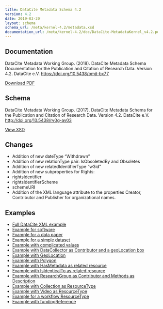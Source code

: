 ```yaml
---
title: DataCite Metadata Schema 4.2
version: 4.2
date: 2019-03-20
layout: schema
schema_url: /meta/kernel-4.2/metadata.xsd
documentation_url: /meta/kernel-4.2/doc/DataCite-MetadataKernel_v4.2.pdf
---
```


## Documentation
DataCite Metadata Working Group. (2018). DataCite Metadata Schema Documentation for the Publication and Citation of Research Data. Version 4.2. DataCite e.V. https://doi.org/10.5438/bmjt-bx77

<a href="doc/DataCite-MetadataKernel_v4.2.pdf" class="btn">Download PDF</a>

## Schema
DataCite Metadata Working Group. (2017). DataCite Metadata Schema for the Publication and Citation of Research Data. Version 4.2. DataCite e.V. http://doi.org/10.5438/rv0g-av03

<a href="metadata.xsd" class="btn">View XSD</a>

## Changes

*	Addition of new dateType “Withdrawn”
*	Addition of new relationType pair: IsObsoletedBy and Obsoletes
*	Addition of new relatedIdentifierType “w3id”
*	Addition of new subproperties for Rights:
  *	rightsIdentifier
  *	rightsIdentifierScheme
  *	schemeURI
*	Addition of the XML language attribute to the properties Creator, Contributor and Publisher for organizational names.


## Examples

* [Full DataCite XML example](example/datacite-example-full-v4.xml)
* [Example for software](example/datacite-example-software-v4.xml)
* [Example for a data paper](example/datacite-example-datapaper-v4.xml)
* [Example for a simple dataset](example/datacite-example-dataset-v4.xml)
* [Example with complicated values](example/datacite-example-complicated-v4.xml)
* [Example with DataCollector as Contributor and a geoLocation box](example/datacite-example-Box_dateCollected_DataCollector-v4.xml)
* [Example with GeoLocation](example/datacite-example-GeoLocation-v4.xml)
* [Example with Polygon](example/datacite-example-polygon-v4.xml)
* [Example with HasMetadata as related resource](example/datacite-example-HasMetadata-v4.xml)
* [Example with IsIdenticalTo as related resource](example/datacite-example-relationTypeIsIdenticalTo-v4.xml)
* [Example with ResearchGroup as Contributor and Methods as Description](example/datacite-example-ResearchGroup_Methods-v4.xml)
* [Example with Collection as ResourceType](example/datacite-example-ResourceTypeGeneral_Collection-v4.xml)
* [Example with Video as ResourceType](example/datacite-example-video-v4.xml)
* [Example for a workflow ResourceType](example/datacite-example-workflow-v4.xml)
* [Example with fundingReference](example/datacite-example-fundingReference-v.4.xml)
